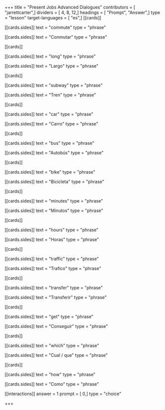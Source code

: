 +++
title = "Present Jobs Advanced Dialogues"
contributors = [ "jarrettcarter",]
dividers = [ 4, 8, 12,]
headings = [ "Prompt", "Answer",]
type = "lesson"
target-languages = [ "es",]
[[cards]]

[[cards.sides]]
text = "commute"
type = "phrase"

[[cards.sides]]
text = "Conmutar"
type = "phrase"

[[cards]]

[[cards.sides]]
text = "long"
type = "phrase"

[[cards.sides]]
text = "Largo"
type = "phrase"

[[cards]]

[[cards.sides]]
text = "subway"
type = "phrase"

[[cards.sides]]
text = "Tren"
type = "phrase"

[[cards]]

[[cards.sides]]
text = "car"
type = "phrase"

[[cards.sides]]
text = "Carro"
type = "phrase"

[[cards]]

[[cards.sides]]
text = "bus"
type = "phrase"

[[cards.sides]]
text = "Autobús"
type = "phrase"

[[cards]]

[[cards.sides]]
text = "bike"
type = "phrase"

[[cards.sides]]
text = "Bicicleta"
type = "phrase"

[[cards]]

[[cards.sides]]
text = "minutes"
type = "phrase"

[[cards.sides]]
text = "Minutos"
type = "phrase"

[[cards]]

[[cards.sides]]
text = "hours"
type = "phrase"

[[cards.sides]]
text = "Horas"
type = "phrase"

[[cards]]

[[cards.sides]]
text = "traffic"
type = "phrase"

[[cards.sides]]
text = "Trafico"
type = "phrase"

[[cards]]

[[cards.sides]]
text = "transfer"
type = "phrase"

[[cards.sides]]
text = "Transferir"
type = "phrase"

[[cards]]

[[cards.sides]]
text = "get"
type = "phrase"

[[cards.sides]]
text = "Conseguir"
type = "phrase"

[[cards]]

[[cards.sides]]
text = "which"
type = "phrase"

[[cards.sides]]
text = "Cual / que"
type = "phrase"

[[cards]]

[[cards.sides]]
text = "how"
type = "phrase"

[[cards.sides]]
text = "Como"
type = "phrase"

[[interactions]]
answer = 1
prompt = [ 0,]
type = "choice"

+++
